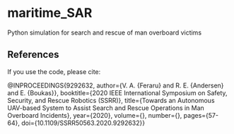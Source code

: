 # maritime_SAR
Python simulation for search and rescue of man overboard victims




## References

If you use the code, please cite:


<a> @INPROCEEDINGS{9292632,
  author={V. A. {Feraru} and R. E. {Andersen} and E. {Boukas}},
  booktitle={2020 IEEE International Symposium on Safety, Security, and Rescue Robotics (SSRR)}, 
  title={Towards an Autonomous UAV-based System to Assist Search and Rescue Operations in Man Overboard Incidents}, 
  year={2020},
  volume={},
  number={},
  pages={57-64},
  doi={10.1109/SSRR50563.2020.9292632}} 
</a>
